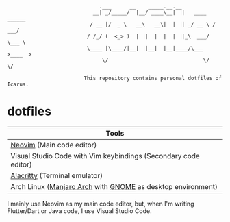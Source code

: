 ```
                              .___      __    _____.__.__
                            __| _/_____/  |__/ ____\__|  |   ____   ______
                           / __ |/  _ \   __\   __\|  |  | _/ __ \ /  ___/
                          / /_/ (  <_> )  |  |  |  |  |  |_\  ___/ \___ \
                          \____ |\____/|__|  |__|  |__|____/\___  >____  >
                               \/                               \/     \/

                         This repository contains personal dotfiles of Icarus.
```

# dotfiles

| Tools										|
|-------------------------------------------------------------------------------|
| [Neovim][] (Main code editor)				 			|
| Visual Studio Code with Vim keybindings (Secondary code editor)  		|
| [Alacritty][] (Terminal emulator)		         			|
| Arch Linux ([Manjaro Arch][] with [GNOME][] as desktop environment)           |

I mainly use Neovim as my main code editor, but, when I'm writing Flutter/Dart or Java 
code, I use Visual Studio Code.

[Alacritty]: https://alacritty.org/
[Manjaro Arch]: https://manjaro.org/
[GNOME]: https://www.gnome.org/
[Ripgrep]: https://github.com/BurntSushi/ripgrep
[Neovim]: https://neovim.io/
